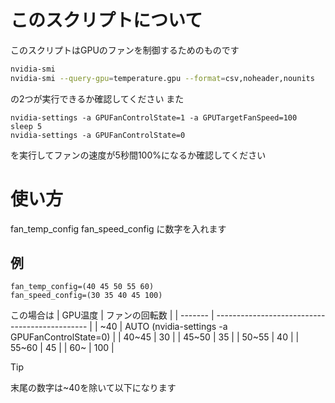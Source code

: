 # このスクリプトについて
このスクリプトはGPUのファンを制御するためのものです
```bash
nvidia-smi
nvidia-smi --query-gpu=temperature.gpu --format=csv,noheader,nounits
```
の2つが実行できるか確認してください
また
```
nvidia-settings -a GPUFanControlState=1 -a GPUTargetFanSpeed=100
sleep 5
nvidia-settings -a GPUFanControlState=0
```
を実行してファンの速度が5秒間100%になるか確認してください
# 使い方
fan_temp_config
fan_speed_config
に数字を入れます

## 例

```
fan_temp_config=(40 45 50 55 60)
fan_speed_config=(30 35 40 45 100)
```
この場合は
| GPU温度 | ファンの回転数                                 | 
| ------- | ---------------------------------------------- | 
| ~40     | AUTO (nvidia-settings -a GPUFanControlState=0) | 
| 40~45   | 30                                             | 
| 45~50   | 35                                             | 
| 50~55   | 40                                             | 
| 55~60   | 45                                             | 
| 60~     | 100                                            | 

> [!TIP]
> 末尾の数字は~40を除いて以下になります
